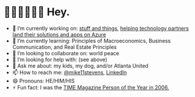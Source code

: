 # ✋🏻👊🏻✌🏻  Hey.

- 🔭 I’m currently working on: <a href="https://www.youtube.com/watch?v=bm2CNn3CIU0" target="_blank">stuff and things</a>, <a href="https://azure.microsoft.com/en-us/programs/azure-fasttrack/#overview" target="_blank">helping technology partners land their solutions and apps on Azure</a>
- 🌱 I’m currently learning: Principles of Macroeconomics, Business Communication, and Real Estate Principles
- 👯 I’m looking to collaborate on: world peace
- 🤔 I’m looking for help with: (see above)
- 💬 Ask me about: my kids, my dog, and/or Atlanta United
- 📫 How to reach me: <a href="https://twitter.com/@mike11stevens" target="_blank">@mike11stevens</a>, <a href="https://linkedin.com/in/mikestevens" target="_blank">LinkedIn</a>
- 😄 Pronouns: HE/HIM/HIS
- ⚡ Fun fact: I was the <a href="https://en.wikipedia.org/wiki/You_(Time_Person_of_the_Year)" target="_blank">TIME Magazine Person of the Year in 2006.</a>
